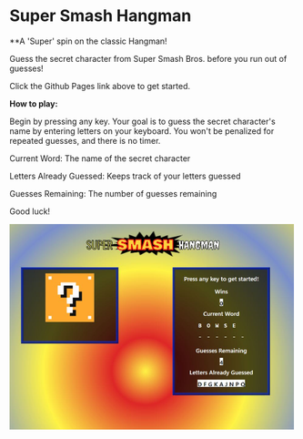 # Super Smash Hangman
**A 'Super' spin on the classic Hangman!

Guess the secret character from Super Smash Bros. before you run out of guesses! 

Click the Github Pages link above to get started.

**How to play:**

Begin by pressing any key. Your goal is to guess the secret character's name by entering letters on your keyboard. You won't be penalized for repeated guesses, and there is no timer.

Current Word: The name of the secret character

Letters Already Guessed: Keeps track of your letters guessed

Guesses Remaining: The number of guesses remaining

Good luck!

<img src="assets/images/screenshot.JPG" alt="alt text" width="500">
